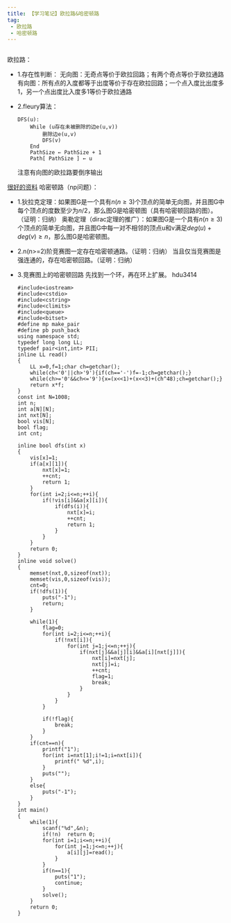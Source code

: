 ```yaml
---
title: 【学习笔记】欧拉路&哈密顿路
tag: 
 - 欧拉路
 - 哈密顿路
---
```


```
```

<!--more-->

欧拉路：
 - 1.存在性判断：
     无向图：无奇点等价于欧拉回路；有两个奇点等价于欧拉通路
     有向图：所有点的入度都等于出度等价于存在欧拉回路；一个点入度比出度多1，另一个点出度比入度多1等价于欧拉通路
     
 - 2.fleury算法：
 	```
    DFS(u):
		While (u存在未被删除的边e(u,v))
			删除边e(u,v)
			DFS(v)
		End
		PathSize ← PathSize + 1
		Path[ PathSize ] ← u
    ```
    注意有向图的欧拉路要倒序输出
    
    
[很好的资料](http://www.cnblogs.com/TheRoadToTheGold/p/8439160.html)
哈密顿路（np问题）：

- 1.狄拉克定理：如果图G是一个具有$n(n\geq 3)$个顶点的简单无向图，并且图G中每个顶点的度数至少为$n/2$，那么图G是哈密顿图（具有哈密顿回路的图）。（证明：归纳）
    奥勒定理（dirac定理的推广）：如果图G是一个具有$n(n\geq 3)$个顶点的简单无向图，并且图G中每一对不相邻的顶点u和v满足$deg(u)+deg(v)\geq n$，那么图G是哈密顿图。
    
- 2.n(n>=2)阶竞赛图一定存在哈密顿通路。（证明：归纳）
  当且仅当竞赛图是强连通的，存在哈密顿回路。（证明：归纳）
  
- 3.竞赛图上的哈密顿回路
    先找到一个环，再在环上扩展。
    hdu3414
    ```
    #include<iostream>
    #include<cstdio>
    #include<cstring>
    #include<climits>
    #include<queue>
    #include<bitset>
    #define mp make_pair
    #define pb push_back
    using namespace std;
    typedef long long LL;
    typedef pair<int,int> PII;
    inline LL read()
    {
        LL x=0,f=1;char ch=getchar();
        while(ch<'0'||ch>'9'){if(ch=='-')f=-1;ch=getchar();}
        while(ch>='0'&&ch<='9'){x=(x<<1)+(x<<3)+(ch^48);ch=getchar();}
        return x*f;
    }
    const int N=1008;
    int n;
    int a[N][N];
    int nxt[N];
    bool vis[N];
    bool flag;
    int cnt;

    inline bool dfs(int x)
    {
        vis[x]=1;
        if(a[x][1]){
            nxt[x]=1;
            ++cnt;
            return 1;
        }
        for(int i=2;i<=n;++i){
            if(!vis[i]&&a[x][i]){
                if(dfs(i)){
                    nxt[x]=i;
                    ++cnt;
                    return 1;
                }
            }
        }
        return 0;
    }
    inline void solve()
    {
        memset(nxt,0,sizeof(nxt));
        memset(vis,0,sizeof(vis));
        cnt=0;
        if(!dfs(1)){
            puts("-1");
            return;
        }

        while(1){
            flag=0;
            for(int i=2;i<=n;++i){
                if(!nxt[i]){
                    for(int j=1;j<=n;++j){
                        if(nxt[j]&&a[j][i]&&a[i][nxt[j]]){
                            nxt[i]=nxt[j];
                            nxt[j]=i;
                            ++cnt;
                            flag=1;
                            break;
                        }
                    }
                }
            }

            if(!flag){
                break;
            }
        }
        if(cnt==n){
            printf("1");
            for(int i=nxt[1];i!=1;i=nxt[i]){
                printf(" %d",i);
            }
            puts("");
        }
        else{
            puts("-1");
        }
    }
    int main()
    {
        while(1){
            scanf("%d",&n);
            if(!n)	return 0;
            for(int i=1;i<=n;++i){
                for(int j=1;j<=n;++j){
                    a[i][j]=read();
                }
            }
            if(n==1){
                puts("1");
                continue;
            }
            solve();
        }
        return 0;
    }
    ```